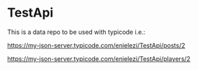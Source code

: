 # TestApi

This is a data repo to be used with typicode i.e.:

https://my-json-server.typicode.com/enielezi/TestApi/posts/2

https://my-json-server.typicode.com/enielezi/TestApi/players/2
